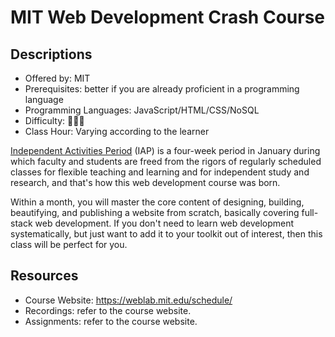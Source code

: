# MIT Web Development Crash Course

## Descriptions

- Offered by: MIT
- Prerequisites: better if you are already proficient in a programming language
- Programming Languages: JavaScript/HTML/CSS/NoSQL
- Difficulty: 🌟🌟🌟
- Class Hour: Varying according to the learner

[Independent Activities Period](https://elo.mit.edu/iap/) (IAP) is a four-week period in January during which faculty and students are freed from the rigors of regularly scheduled classes for flexible teaching and learning and for independent study and research, and that's how this web development course was born.

Within a month, you will master the core content of designing, building, beautifying, and publishing a website from scratch, basically covering full-stack web development. If you don't need to learn web development systematically, but just want to add it to your toolkit out of interest, then this class will be perfect for you.

## Resources

- Course Website: <https://weblab.mit.edu/schedule/>
- Recordings: refer to the course website.
- Assignments: refer to the course website.
